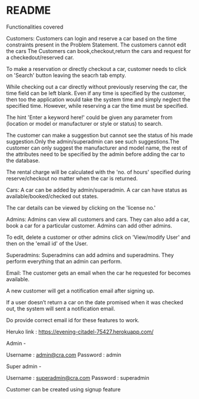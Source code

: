 # README

Functionalities covered

Customers:
Customers can login and reserve a car based on the time constraints present in the Problem Statement. The customers cannot edit the cars The Customers can book,checkout,return the cars and request for a checkedout/reserved car.

To make a reservation or directly checkout a car, customer needs to click on 'Search' button leaving the seacrh tab empty.

While checking out a car directly without previously reserving the car, the time field can be left blank. Even if any time is specified by the customer, then too the application would take the system time and simply neglect the specified time. However, while reserving a car the time must be specified.

The hint 'Enter a keyword here!' could be given any parameter from (location or model or manufacturer or style or status) to search.

The customer can make a suggestion but cannot see the status of his made suggestion.Only the admin/superadmin can see such suggestions.The customer can only suggest the manufacturer and model name, the rest of the attributes need to be specified by the admin before adding the car to the database.

The rental charge will be calculated with the 'no. of hours' specified during reserve/checkout no matter when the car is returned.

Cars:
A car can be added by admin/superadmin. A car can have status as available/booked/checked out states.

The car details can be viewed by clicking on the 'license no.'

Admins:
Admins can view all customers and cars. They can also add a car, book a car for a particular customer. Admins can add other admins.

To edit, delete a customer or other admins click on 'View/modify User' and then on the 'email id' of the User.

Superadmins:
Superadmins can add admins and superadmins. They perform everything that an admin can perform.

Email:
The customer gets an email when the car he requested for becomes available.

A new customer will get a notification email after signing up.

If a user doesn’t return a car on the date promised when it was checked out, the system will sent a notification email.

Do provide correct email id for these features to work.


Heruko link : https://evening-citadel-75427.herokuapp.com/

Admin - 

Username : admin@cra.com
Password : admin

Super admin - 

Username : superadmin@cra.com
Password : superadmin

Customer can be created using signup feature




